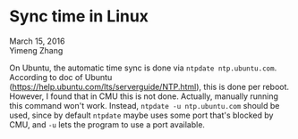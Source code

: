 # Sync time in Linux

March 15, 2016  
Yimeng Zhang

On Ubuntu, the automatic time sync is done via `ntpdate ntp.ubuntu.com`. According to doc of Ubuntu (<https://help.ubuntu.com/lts/serverguide/NTP.html>), this is done per reboot. However, I found that in CMU this is not done. Actually, manually running this command won't work. Instead, `ntpdate -u ntp.ubuntu.com` should be used, since by default `ntpdate` maybe uses some port that's blocked by CMU, and `-u` lets the program to use a port available.